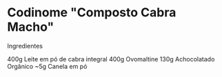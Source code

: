 # Codinome "Composto Cabra Macho"

Ingredientes

400g Leite em pó de cabra integral
400g Ovomaltine
130g Achocolatado Orgânico
~5g Canela em pó